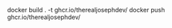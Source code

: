 docker build . -t ghcr.io/therealjosephdev/<PROJECTNAME>
docker push ghcr.io/therealjosephdev/<PROJECTNAME>
